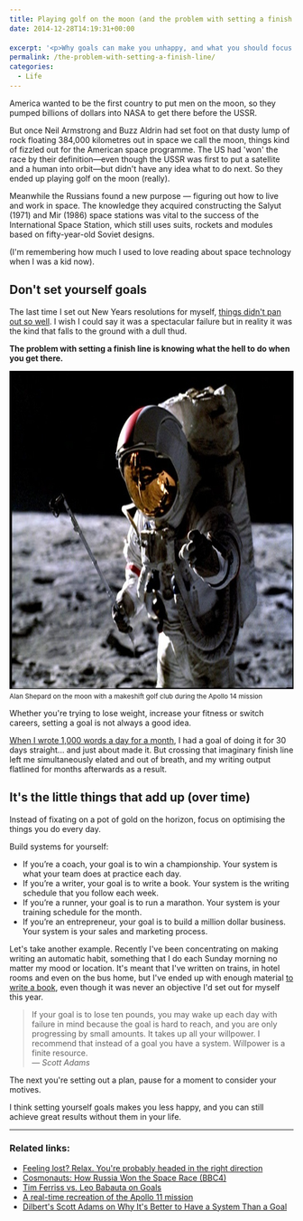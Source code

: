 ```yaml
---
title: Playing golf on the moon (and the problem with setting a finish line)
date: 2014-12-28T14:19:31+00:00

excerpt: '<p>Why goals can make you unhappy, and what you should focus on instead.</p>'layout: post
permalink: /the-problem-with-setting-a-finish-line/
categories:
  - Life
---
```

America wanted to be the first country to put men on the moon, so they pumped billions of dollars into NASA to get there before the USSR.

But once Neil Armstrong and Buzz Aldrin had set foot on that dusty lump of rock floating 384,000 kilometres out in space we call the moon, things kind of fizzled out for the American space programme. The US had 'won' the race by their definition—even though the USSR was first to put a satellite and a human into orbit—but didn't have any idea what to do next. So they ended up playing golf on the moon (really).

Meanwhile the Russians found a new purpose — figuring out how to live and work in space. The knowledge they acquired constructing the Salyut (1971) and Mir (1986) space stations was vital to the success of the International Space Station, which still uses suits, rockets and modules based on fifty-year-old Soviet designs.

(I'm remembering how much I used to love reading about space technology when I was a kid now).

<h2 id="dontsetyourselfgoals">Don't set yourself goals</h2>

The last time I set out New Years resolutions for myself, <a href="http://greig.cc/journal/2014/1/i-never-finish-anyth">things didn't pan out so well</a>. I wish I could say it was a spectacular failure but in reality it was the kind that falls to the ground with a dull thud.

<strong>The problem with setting a finish line is knowing what the hell to do when you get there.</strong>

<img src="/media/golf-on-moon.jpg" alt="" width="750" height="563" class="alignnone size-full wp-image-1932" />
<small>Alan Shepard on the moon with a makeshift golf club during the Apollo 14 mission</small>

Whether you're trying to lose weight, increase your fitness or switch careers, setting a goal is not always a good idea.

<a href="http://greig.cc/journal/2014/10/writing-1000-words-daily-accountability-hack">When I wrote 1,000 words a day for a month</a>, I had a goal of doing it for 30 days straight... and just about made it. But crossing that imaginary finish line left me simultaneously elated and out of breath, and my writing output flatlined for months afterwards as a result.

<h2 id="itsthelittlethingsthataddupovertime">It's the little things that add up (over time)</h2>

Instead of fixating on a pot of gold on the horizon, focus on optimising the things you do every day.

Build systems for yourself:

<ul>
<li>If you’re a coach, your goal is to win a championship. Your system is what your team does at practice each day.</li>
<li>If you’re a writer, your goal is to write a book. Your system is the writing schedule that you follow each week.</li>
<li>If you’re a runner, your goal is to run a marathon. Your system is your training schedule for the month.</li>
<li>If you’re an entrepreneur, your goal is to build a million dollar business. Your system is your sales and marketing process.</li>
</ul>

Let's take another example. Recently I've been concentrating on making writing an automatic habit, something that I do each Sunday morning no matter my mood or location. It's meant that I've written on trains, in hotel rooms and even on the bus home, but I've ended up with enough material <a href="https://gum.co/reset-your-brain">to write a book</a>, even though it was never an objective I'd set out for myself this year.

<blockquote>
  If your goal is to lose ten pounds, you may wake up each day with failure in mind because the goal is hard to reach, and you are only progressing by small amounts. It takes up all your willpower. I recommend that instead of a goal you have a system. Willpower is a finite resource. <br>
  <em>— Scott Adams</em>
</blockquote>

The next you're setting out a plan, pause for a moment to consider your motives.

I think setting yourself goals makes you less happy, and you can still achieve great results without them in your life.

<hr />

<h3 id="relatedlinks">Related links:</h3>

<ul>
<li><a href="http://greig.cc/journal/2013/8/feeling-lost-relax-youre-probably-headed-in-the-right-direction">Feeling lost? Relax. You're probably headed in the right direction</a></li>
<li><a href="http://www.bbc.co.uk/iplayer/episode/b04lcxms/cosmonauts-how-russia-won-the-space-race">Cosmonauts: How Russia Won the Space Race (BBC4)</a></li>
<li><a href="https://vimeo.com/53629816">Tim Ferriss vs. Leo Babauta on Goals</a></li>
<li><a href="http://www.wechoosethemoon.org/">A real-time recreation of the Apollo 11 mission</a></li>
<li><a href="http://www.inc.com/john-boitnott/dilbert-s-scott-adams-on-why-it-s-better-to-have-a-system-than-a-goal.html">Dilbert's Scott Adams on Why It's Better to Have a System Than a Goal</a></li>
</ul>
